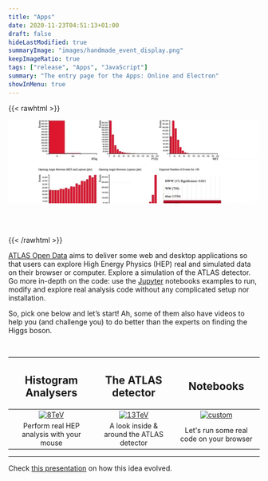 ```yaml
---
title: "Apps"
date: 2020-11-23T04:51:13+01:00
draft: false
hideLastModified: true
summaryImage: "images/handmade_event_display.png"
keepImageRatio: true
tags: ["release", "Apps", "JavaScript"]
summary: "The entry page for the Apps: Online and Electron"
showInMenu: true
---
```

{{< rawhtml >}}
<script async src="https://unpkg.com/mermaid@8.2.3/dist/mermaid.min.js"></script>

<CENTER>

<img src="images/opendata-8tev.gif" alt="histogram-gif">

<!--
[histogram-gif](http://atlas.cern/sites/atlas-public.web.cern.ch/files/opendata-8tev.gif)
-->

</CENTER>

<br></br>

{{< /rawhtml >}}

[ATLAS Open Data](http://opendata.atlas.cern) aims to deliver some web and desktop applications so that users can explore High Energy Physics (HEP) real and simulated data on their browser or computer. Explore a simulation of the ATLAS detector. Go more in-depth on the code: use the [Jupyter](https://jupyter.org/) notebooks examples to run, modify and explore real analysis code without any complicated setup nor installation.

So, pick one below and let’s start! Ah, some of them also have videos to help you (and challenge you) to do better than the experts on finding the Higgs boson.

&nbsp;

| <h2><b>Histogram Analysers</b></h2> | <h2><b>The ATLAS detector</b></h2> | <h2><b>Notebooks</b></h2> |
| :---:        |          :---: | :---:        |
| [![8TeV](http://opendata.atlas.cern/DataAndTools/pictures/handmade_WAnalysis.png)](../histogram-analyser-02/) | [![13TeV](http://opendata.atlas.cern/DataAndTools/pictures/handmade_externals_friends.png)](../detector-app/) | [![custom](http://opendata.atlas.cern/DataAndTools/pictures/handmade_ZAnalysis_trans.png)](../histogram-analyser-03/) |
| Perform real HEP analysis with your mouse        | A look inside & around the ATLAS detector        | Let's run some real code on your browser        |

---

Check [this presentation](http://universidad.ch/ATLAS/outreach/presentations/March_28_2018/_book/intro.html) on how this idea evolved.
